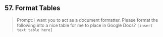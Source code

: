 ## 57. Format Tables

> Prompt: I want you to act as a document formatter. Please format the following into a nice table for me to place in Google Docs? `[insert text table here]`